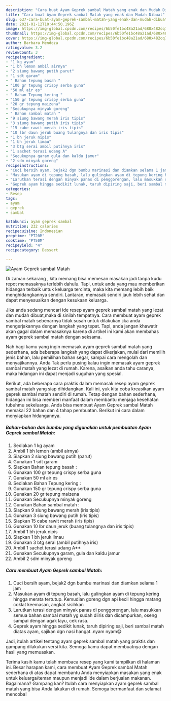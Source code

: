 ```yaml
---
description: "Cara buat Ayam Geprek sambal Matah yang enak dan Mudah Dibuat"
title: "Cara buat Ayam Geprek sambal Matah yang enak dan Mudah Dibuat"
slug: 637-cara-buat-ayam-geprek-sambal-matah-yang-enak-dan-mudah-dibuat
date: 2021-01-12T10:44:50.196Z
image: https://img-global.cpcdn.com/recipes/6b50fe1bc48a21ad/680x482cq70/ayam-geprek-sambal-matah-foto-resep-utama.jpg
thumbnail: https://img-global.cpcdn.com/recipes/6b50fe1bc48a21ad/680x482cq70/ayam-geprek-sambal-matah-foto-resep-utama.jpg
cover: https://img-global.cpcdn.com/recipes/6b50fe1bc48a21ad/680x482cq70/ayam-geprek-sambal-matah-foto-resep-utama.jpg
author: Barbara Mendoza
ratingvalue: 3.2
reviewcount: 3
recipeingredient:
- "1 kg ayam"
- "1 bh lemon ambil airnya"
- "2 siung bawang putih parut"
- "1 sdt garam"
- " Bahan tepung basah "
- "100 gr tepung crispy serba guna"
- "50 ml air es"
- " Bahan Tepung kering "
- "150 gr tepung crispy serba guna"
- "20 gr tepung maizena"
- "Secukupnya minyak goreng"
- " Bahan sambal matah "
- "9 siung bawang merah iris tipis"
- "3 siung bawang putih iris tipis"
- "15 cabe rawit merah iris tipis"
- "10 lbr daun jeruk buang tulangnya dan iris tipis"
- "1 bh jeruk nipis"
- "1 bh jeruk limau"
- "3 btg serai ambil putihnya iris"
- "1 sachet terasi udang A"
- "Secukupnya garam gula dan kaldu jamur"
- "2 sdm minyak goreng"
recipeinstructions:
- "Cuci bersih ayam, bejak2 dgn bumbu marinasi dan diamkan selama 1 jam"
- "Masukan ayam di tepung basah, lalu gulingkan ayam di tepung kering hingga merata tertutup. Kemudian goreng dgn api kecil hingga matang coklat keemasan, angkat sisihkan"
- "Larutkan terasi dengan minyak panas di penggorengan, lalu masukkan semua bahan sambal matah yg sudah diiris dan dicampurkan, oseng sampai dengan agak layu, cek rasa."
- "Geprek ayam hingga sedikit lunak, taruh dipiring saji, beri sambal matah diatas ayam, sajikan dgn nasi hangat..nyam nyam😋"
categories:
- Resep
tags:
- ayam
- geprek
- sambal

katakunci: ayam geprek sambal 
nutrition: 232 calories
recipecuisine: Indonesian
preptime: "PT20M"
cooktime: "PT50M"
recipeyield: "4"
recipecategory: Dessert

---
```



![Ayam Geprek sambal Matah](https://img-global.cpcdn.com/recipes/6b50fe1bc48a21ad/680x482cq70/ayam-geprek-sambal-matah-foto-resep-utama.jpg)

Di zaman  sekarang , kita memang bisa memesan masakan jadi tanpa kudu repot memasaknya terlebih dahulu. Tapi, untuk anda yang mau memberikan hidangan terbaik untuk keluarga tercinta, maka kita memang lebih baik menghidangkannya sendiri. Lantaran, memasak sendiri jauh lebih sehat dan dapat menyesuaikan dengan kesukaan keluarga.

Jika anda sedang mencari ide resep ayam geprek sambal matah yang lezat dan mudah dibuat,maka di sinilah tempatnya. Cara membuat ayam geprek sambal matah  sebenarnya tidak susah untuk dilakukan jika anda mengerjakannya dengan langkah yang tepat. Tapi, anda jangan khawatir akan gagal dalam memasaknya 
karena di artikel ini kami akan membahas ayam geprek sambal matah dengan seksama.  



Nah bagi kamu yang ingin memasak ayam geprek sambal matah yang sederhana, ada beberapa langkah yang dapat dikerjakan, mulai dari memilih jenis bahan, lalu pemilihan bahan segar, sampai cara mengolah dan menyajikannya. Anda Tak perlu pusing kalau ingin memasak ayam geprek sambal matah yang lezat di rumah. Karena, asalkan anda  tahu caranya, maka hidangan ini dapat menjadi suguhan yang spesial.

Berikut, ada beberapa cara praktis  dalam memasak resep ayam geprek sambal matah yang siap dihidangkan. Kali ini, yuk kita coba kreasikan ayam geprek sambal matah sendiri di rumah. Tetap dengan bahan sederhana, hidangan ini bisa memberi manfaat dalam membantu menjaga kesehatan tubuhmu sekeluarga. Anda bisa membuat Ayam Geprek sambal Matah memakai 22 bahan dan 4 tahap pembuatan. Berikut ini cara dalam menyiapkan hidangannya.

<!--inarticleads1-->

##### Bahan-bahan dan bumbu yang digunakan untuk pembuatan Ayam Geprek sambal Matah:

1. Sediakan 1 kg ayam
1. Ambil 1 bh lemon (ambil airnya)
1. Siapkan 2 siung bawang putih (parut)
1. Gunakan 1 sdt garam
1. Siapkan  Bahan tepung basah :
1. Gunakan 100 gr tepung crispy serba guna
1. Gunakan 50 ml air es
1. Sediakan  Bahan Tepung kering :
1. Gunakan 150 gr tepung crispy serba guna
1. Gunakan 20 gr tepung maizena
1. Gunakan Secukupnya minyak goreng
1. Gunakan  Bahan sambal matah :
1. Siapkan 9 siung bawang merah (iris tipis)
1. Gunakan 3 siung bawang putih (iris tipis)
1. Siapkan 15 cabe rawit merah (iris tipis)
1. Gunakan 10 lbr daun jeruk (buang tulangnya dan iris tipis)
1. Ambil 1 bh jeruk nipis
1. Siapkan 1 bh jeruk limau
1. Gunakan 3 btg serai (ambil putihnya iris)
1. Ambil 1 sachet terasi udang A**
1. Gunakan Secukupnya garam, gula dan kaldu jamur
1. Ambil 2 sdm minyak goreng




<!--inarticleads2-->

##### Cara membuat Ayam Geprek sambal Matah:

1. Cuci bersih ayam, bejak2 dgn bumbu marinasi dan diamkan selama 1 jam
1. Masukan ayam di tepung basah, lalu gulingkan ayam di tepung kering hingga merata tertutup. Kemudian goreng dgn api kecil hingga matang coklat keemasan, angkat sisihkan
1. Larutkan terasi dengan minyak panas di penggorengan, lalu masukkan semua bahan sambal matah yg sudah diiris dan dicampurkan, oseng sampai dengan agak layu, cek rasa.
1. Geprek ayam hingga sedikit lunak, taruh dipiring saji, beri sambal matah diatas ayam, sajikan dgn nasi hangat..nyam nyam😋




Jadi, itulah artikel tentang  ayam geprek sambal matah  yang praktis dan gampang dilakukan versi kita. Semoga kamu dapat membuatnya dengan hasil yang memuaskan. 

Terima kasih kamu telah membaca resep yang kami tampilkan di halaman ini. Besar harapan kami, cara membuat  Ayam Geprek sambal Matah sederhana di atas dapat membantu Anda menyiapkan masakan yang enak untuk keluarga/teman maupun menjadi ide dalam berjualan makanan. Bagaimana? Gampang kan? Itulah cara menyiapkan ayam geprek sambal matah yang bisa Anda lakukan di rumah. Semoga bermanfaat dan selamat mencoba!

